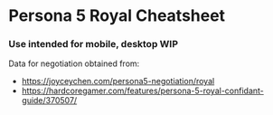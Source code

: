 # Persona 5 Royal Cheatsheet

### Use intended for mobile, desktop WIP

Data for negotiation obtained from: 
- https://joyceychen.com/persona5-negotiation/royal
- https://hardcoregamer.com/features/persona-5-royal-confidant-guide/370507/